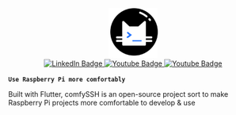 
<div id="header" align="center">
  <img src="assets/comfy-cat.png" width="100"/>
</div>
<div id="badges" align="center">
  <a href="https://www.linkedin.com/in/tung-thomas-nguyen-9b010317b">
    <img src="https://img.shields.io/badge/Flutter-black?style=for-the-badge&logo=Flutter&logoColor=blue" alt="LinkedIn Badge"/>
  </a>
  <a href="https://www.youtube.com/@thomasthemaker">
    <img src="https://img.shields.io/badge/SQL-blue?style=for-the-badge&logo=sqlite&logoColor=white" alt="Youtube Badge"/>
  </a>
    <a href="https://comfystudio.tech">
    <img src="https://img.shields.io/badge/dart-black?style=for-the-badge&logo=dart&logoColor=green" alt="Youtube Badge"/>
  </a>
</div>

**`Use Raspberry Pi more comfortably`**

Built with Flutter, comfySSH is an open-source project sort to make Raspberry Pi projects more comfortable to develop & use

